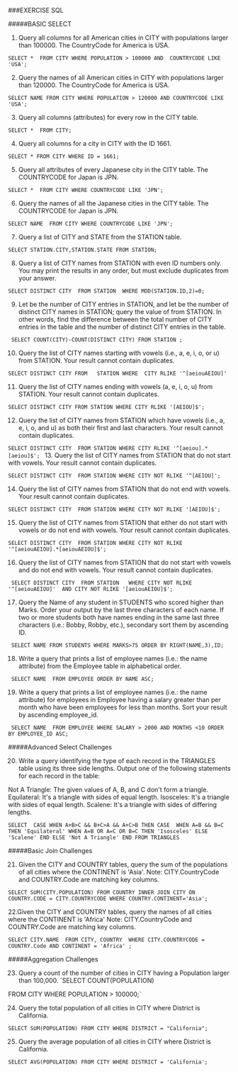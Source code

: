 ###EXERCISE SQL

#####BASIC SELECT

1. Query all columns for all American cities in CITY with populations larger than 100000. The CountryCode for America is USA.

`SELECT * 
FROM CITY
WHERE POPULATION > 100000
AND 
COUNTRYCODE LIKE 'USA';`

2. Query the names of all American cities in CITY with populations larger than 120000. The CountryCode for America is USA.

`SELECT NAME
FROM CITY
WHERE POPULATION > 120000
AND COUNTRYCODE LIKE 'USA';`

3. Query all columns (attributes) for every row in the CITY table.

`SELECT * 
FROM CITY;`

4. Query all columns for a city in CITY with the ID 1661.

`SELECT *
FROM CITY
WHERE ID = 1661;`

5. Query all attributes of every Japanese city in the CITY table. The COUNTRYCODE for Japan is JPN.

`SELECT * 
FROM CITY
WHERE COUNTRYCODE LIKE 'JPN';`

6. Query the names of all the Japanese cities in the CITY table. The COUNTRYCODE for Japan is JPN.

`SELECT NAME 
FROM CITY
WHERE COUNTRYCODE LIKE 'JPN';`

7. Query a list of CITY and STATE from the STATION table.

 `SELECT STATION.CITY,STATION.STATE
FROM STATION;`

8. Query a list of CITY names from STATION with even ID numbers only. You may print the results in any order, but must exclude duplicates from your answer.

`SELECT DISTINCT CITY 
FROM STATION 
WHERE MOD(STATION.ID,2)=0;`

9. Let  be the number of CITY entries in STATION, and let  be the number of distinct CITY names in STATION; query the value of  from STATION. In other words, find the difference between the total number of CITY entries in the table and the number of distinct CITY entries in the table.

` SELECT COUNT(CITY)-COUNT(DISTINCT CITY) FROM STATION ;`

10. Query the list of CITY names starting with vowels (i.e., a, e, i, o, or u) from STATION. Your result cannot contain duplicates.

`SELECT DISTINCT CITY
FROM   STATION
WHERE  CITY RLIKE '^[aeiouAEIOU]'
` 

11. Query the list of CITY names ending with vowels (a, e, i, o, u) from STATION. Your result cannot contain duplicates.

`SELECT DISTINCT CITY
FROM STATION
WHERE CITY RLIKE '[AEIOU]$';`

12. Query the list of CITY names from STATION which have vowels (i.e., a, e, i, o, and u) as both their first and last characters. Your result cannot contain duplicates.

`SELECT DISTINCT CITY 
FROM STATION
WHERE CITY RLIKE '^[aeiou].*[aeiou]$';
`
13. Query the list of CITY names from STATION that do not start with vowels. Your result cannot contain duplicates.

`SELECT DISTINCT CITY 
FROM STATION
WHERE CITY NOT RLIKE '^[AEIOU]';`

14. Query the list of CITY names from STATION that do not end with vowels. Your result cannot contain duplicates.

`SELECT DISTINCT CITY 
FROM STATION
WHERE CITY NOT RLIKE '[AEIOU]$';`

15. Query the list of CITY names from STATION that either do not start with vowels or do not end with vowels. Your result cannot contain duplicates.

`SELECT DISTINCT CITY 
FROM STATION
WHERE CITY NOT RLIKE '^[aeiouAEIOU].*[aeiouAEIOU]$';`

16. Query the list of CITY names from STATION that do not start with vowels and do not end with vowels. Your result cannot contain duplicates.

` SELECT DISTINCT CITY 
FROM STATION  
WHERE CITY NOT RLIKE '^[aeiouAEIOU]' 
AND CITY NOT RLIKE '[aeiouAEIOU]$';`

17. Query the Name of any student in STUDENTS who scored higher than  Marks. Order your output by the last three characters of each name. If two or more students both have names ending in the same last three characters (i.e.: Bobby, Robby, etc.), secondary sort them by ascending ID.

` SELECT NAME
FROM STUDENTS
WHERE MARKS>75
ORDER BY RIGHT(NAME,3),ID;`

18. Write a query that prints a list of employee names (i.e.: the name attribute) from the Employee table in alphabetical order.

` SELECT NAME 
FROM EMPLOYEE
ORDER BY NAME ASC;`

19.  Write a query that prints a list of employee names (i.e.: the name attribute) for employees in Employee having a salary greater than  per month who have been employees for less than  months. Sort your result by ascending employee_id.

` SELECT NAME 
FROM EMPLOYEE
WHERE SALARY > 2000 AND MONTHS <10
ORDER BY EMPLOYEE_ID ASC;`
 
#####Advanced Select Challenges

20. Write a query identifying the type of each record in the TRIANGLES table using its three side lengths. Output one of the following statements for each record in the table:

Not A Triangle: The given values of A, B, and C don't form a triangle.
Equilateral: It's a triangle with  sides of equal length.
Isosceles: It's a triangle with  sides of equal length.
Scalene: It's a triangle with  sides of differing lengths.

`SELECT  CASE
    WHEN A+B>C && B+C>A && A+C>B THEN
        CASE 
            WHEN A=B && B=C THEN 'Equilateral'
            WHEN A=B OR A=C OR B=C THEN 'Isosceles'
            ELSE 'Scalene'
        END
    ELSE 'Not A Triangle'
END
FROM TRIANGLES`

#####Basic Join Challenges

21. Given the CITY and COUNTRY tables, query the sum of the populations of all cities where the CONTINENT is 'Asia'.
Note: CITY.CountryCode and COUNTRY.Code are matching key columns.

`SELECT SUM(CITY.POPULATION)
FROM COUNTRY
INNER JOIN CITY
    ON COUNTRY.CODE = CITY.COUNTRYCODE
WHERE COUNTRY.CONTINENT='Asia';`

22.Given the CITY and COUNTRY tables, query the names of all cities where the CONTINENT is 'Africa'
Note: CITY.CountryCode and COUNTRY.Code are matching key columns.

`SELECT CITY.NAME 
FROM CITY, COUNTRY 
WHERE CITY.COUNTRYCODE = COUNTRY.Code AND CONTINENT = 'Africa' ;`

#####Aggregation Challenges

23. Query a count of the number of cities in CITY having a Population larger than 100,000.
`SELECT COUNT(POPULATION)

FROM CITY
WHERE POPULATION > 100000;`

24. Query the total population of all cities in CITY where District is California.

`SELECT SUM(POPULATION)
FROM CITY
WHERE DISTRICT = "California";`

25. Query the average population of all cities in CITY where District is California.

`SELECT AVG(POPULATION)
FROM CITY
WHERE DISTRICT = 'California';
`
